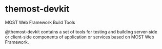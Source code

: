 # themost-devkit
MOST Web Framework Build Tools

@themost-devkit contains a set of tools 
for testing and building server-side or client-side components of application or services based on MOST Web Framework.
